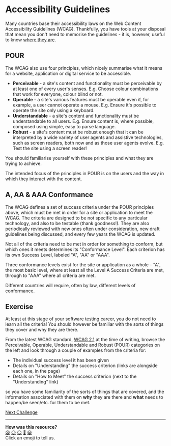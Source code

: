 # Accessibility Guidelines

Many countries base their accessibility laws on the Web Content Accessibility
Guidelines (WCAG). Thankfully, you have tools at your disposal that mean you
don't need to memorise the guidelines - it is, however, useful to know [where
they are](https://www.w3.org/WAI/standards-guidelines/wcag/).

## POUR

The WCAG also use four principles, which nicely summarise what it means for a
website, application or digital service to be accessible.

* **Perceivable** - a site's content and functionality must be perceivable by at
  least one of every user's senses. E.g. Choose colour combinations that work
  for everyone, colour blind or not.
* **Operable** - a site's various features must be operable even if, for
  example, a user cannot operate a mouse. E.g. Ensure it's possible to operate
  the site only using a keyboard.
* **Understandable** - a site's content and functionality must be understandable
  to all users. E.g. Ensure content is, where possible, composed using simple,
  easy to parse language.
* **Robust** - a site's content must be robust enough that it can be interpreted
  by a wide variety of user agents and assistive technologies, such as screen
  readers, both now and as those user agents evolve. E.g. Test the site using a
  screen reader!

You should familiarise yourself with these principles and what they are trying
to achieve.

The intended focus of the principles in POUR is on the users and the way in
which they interact with the content.

## A, AA & AAA Conformance

The WCAG defines a set of success criteria under the POUR principles above,
which must be met in order for a site or application to meet the WCAG. The
criteria are designed to be not specific to any particular technology, and also
to be testable (thank goodness!). They are also periodically reviewed with new
ones often under consideration, new draft guidelines being discussed, and every
few years the WCAG is updated.

Not all of the criteria need to be met in order for something to conform, but
which ones it meets determines its "Conformance Level". Each criterion has its
own Success Level, labeled "A", "AA" or "AAA".

Three conformance levels exist for the site or application as a whole - "A", the
most basic level, where at least all the Level A Success Criteria are met,
through to "AAA" where all criteria are met.

Different countries will require, often by law, different levels of conformance.

## Exercise

At least at this stage of your software testing career, you do not need to learn
all the criteria! You should however be familiar with the sorts of things they
cover and why they are there.

From the latest WCAG standard, [WCAG 2.1](https://www.w3.org/TR/WCAG21/) at the
time of writing, browse the Perceivable, Operable, Understandable and Robust
(POUR) categories on the left and look through a couple of examples from the
criteria for:

* The individual success level it has been given
* Details on "Understanding" the success criterion (links are alongside each
  one, in the page)
* Details on "How to Meet" the success criterion (next to the "Understanding"
  link)

so you have some familiarity of the sorts of things that are covered, and the
information associated with them on **why** they are there and **what** needs to
happen/be seen/etc. for them to be met.

[Next Challenge](03_tooling.md)

<!-- BEGIN GENERATED SECTION DO NOT EDIT -->

---

**How was this resource?**  
[😫](https://airtable.com/shrUJ3t7KLMqVRFKR?prefill_Repository=makersacademy%2Fextending-testing&prefill_File=phase3%2F02_guidelines.md&prefill_Sentiment=😫) [😕](https://airtable.com/shrUJ3t7KLMqVRFKR?prefill_Repository=makersacademy%2Fextending-testing&prefill_File=phase3%2F02_guidelines.md&prefill_Sentiment=😕) [😐](https://airtable.com/shrUJ3t7KLMqVRFKR?prefill_Repository=makersacademy%2Fextending-testing&prefill_File=phase3%2F02_guidelines.md&prefill_Sentiment=😐) [🙂](https://airtable.com/shrUJ3t7KLMqVRFKR?prefill_Repository=makersacademy%2Fextending-testing&prefill_File=phase3%2F02_guidelines.md&prefill_Sentiment=🙂) [😀](https://airtable.com/shrUJ3t7KLMqVRFKR?prefill_Repository=makersacademy%2Fextending-testing&prefill_File=phase3%2F02_guidelines.md&prefill_Sentiment=😀)  
Click an emoji to tell us.

<!-- END GENERATED SECTION DO NOT EDIT -->
